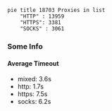 
```mermaid
pie title 18703 Proxies in list
    "HTTP" : 13959
    "HTTPS": 3381
    "SOCKS" : 3061
```

### Some Info
#### Average Timeout

- mixed: 3.6s
- http: 1.7s
- https: 7.5s
- socks: 6.2s